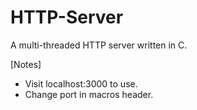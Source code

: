 # HTTP-Server

A multi-threaded HTTP server written in C.

[Notes]
- Visit localhost:3000 to use.
- Change port in macros header.
